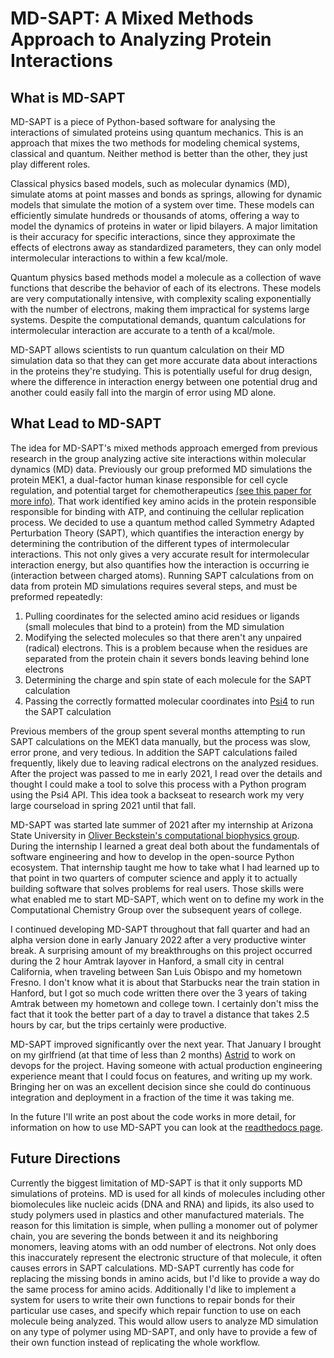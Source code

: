# MD-SAPT: A Mixed Methods Approach to Analyzing Protein Interactions

## What is MD-SAPT

MD-SAPT is a piece of Python-based software for analysing the interactions of simulated proteins using quantum mechanics.
This is an approach that mixes the two methods for modeling chemical systems, classical and quantum.
Neither method is better than the other, they just play different roles.


Classical physics based models, such as molecular dynamics (MD), simulate atoms at point masses and bonds as springs, allowing for dynamic models that simulate the motion of a system over time.
These models can efficiently simulate hundreds or thousands of atoms, offering a way to model the dynamics of proteins in water or lipid bilayers.
A major limitation is their accuracy for specific interactions, since they approximate the effects of electrons away as standardized parameters, they can only model intermolecular interactions to within a few kcal/mole.

Quantum physics based methods model a molecule as a collection of wave functions that describe the behavior of each of its electrons.
These models are very computationally intensive, with complexity scaling exponentially with the number of electrons, making them impractical for systems large systems.
Despite the computational demands, quantum calculations for intermolecular interaction are accurate to a tenth of a kcal/mole.

MD-SAPT allows scientists to run quantum calculation on their MD simulation data so that they can get more accurate data about interactions in the proteins they're studying.
This is potentially useful for drug design, where the difference in interaction energy between one potential drug and another could easily fall into the margin of error using MD alone.

## What Lead to MD-SAPT

The idea for MD-SAPT's mixed methods approach emerged from previous research in the group analyzing active site interactions within molecular dynamics (MD) data.
Previously our group preformed MD simulations the protein MEK1, a dual-factor human kinase responsible for cell cycle regulation, and potential target for chemotherapeutics [(see this paper for more info)](https://pubs.acs.org/doi/10.1021/acs.jcim.8b00989).
That work identified key amino acids in the protein responsible responsible for binding with ATP, and continuing the cellular replication process.
We decided to use a quantum method called Symmetry Adapted Perturbation Theory (SAPT), which quantifies the interaction energy by determining the contribution of the different types of intermolecular interactions.
This not only gives a very accurate result for intermolecular interaction energy, but also quantifies how the interaction is occurring ie (interaction between charged atoms).
Running SAPT calculations from on data from protein MD simulations requires several steps, and must be preformed repeatedly:

1. Pulling coordinates for the selected amino acid residues or ligands (small molecules that bind to a protein) from the MD simulation
2. Modifying the selected molecules so that there aren't any unpaired (radical) electrons. This is a problem because when the residues are separated from the protein chain it severs bonds leaving behind lone electrons
3. Determining the charge and spin state of each molecule for the SAPT calculation
4. Passing the correctly formatted molecular coordinates into [Psi4](psicode.org) to run the SAPT calculation

Previous members of the group spent several months attempting to run SAPT calculations on the MEK1 data manually, but the process was slow, error prone, and very tedious.
In addition the SAPT calculations failed frequently, likely due to leaving radical electrons on the analyzed residues.
After the project was passed to me in early 2021, I read over the details and thought I could make a tool to solve this process with a Python program using the Psi4 API.
This idea took a backseat to research work my very large courseload in spring 2021 until that fall.

MD-SAPT was started late summer of 2021 after my internship at Arizona State University in [Oliver Beckstein's computational biophysics group](https://becksteinlab.physics.asu.edu/).
During the internship I learned a great deal both about the fundamentals of software engineering and how to develop in the open-source Python ecosystem.
That internship taught me how to take what I had learned up to that point in two quarters of computer science and apply it to actually building software that solves problems for real users.
Those skills were what enabled me to start MD-SAPT, which went on to define my work in the Computational Chemistry Group over the subsequent years of college.

I continued developing MD-SAPT throughout that fall quarter and had an alpha version done in early January 2022 after a very productive winter break.
A surprising amount of my breakthroughs on this project occurred during the 2 hour Amtrak layover in Hanford, a small city in central California, when traveling between San Luis Obispo and my hometown Fresno.
I don't know what it is about that Starbucks near the train station in Hanford, but I got so much code written there over the 3 years of taking Amtrak between my hometown and college town.
I certainly don't miss the fact that it took the better part of a day to travel a distance that takes 2.5 hours by car, but the trips certainly were productive.

MD-SAPT improved significantly over the next year.
That January I brought on my girlfriend (at that time of less than 2 months) [Astrid](https://astrid.tech) to work on devops for the project.
Having someone with actual production engineering experience meant that I could focus on features, and writing up my work.
Bringing her on was an excellent decision since she could do continuous integration and deployment in a fraction of the time it was taking me.

In the future I'll write an post about the code works in more detail, for information on how to use MD-SAPT you can look at the [readthedocs page](https://mdsapt.readthedocs.io).

## Future Directions

Currently the biggest limitation of MD-SAPT is that it only supports MD simulations of proteins.
MD is used for all kinds of molecules including other biomolecules like nucleic acids (DNA and RNA) and lipids, its also used to study polymers used in plastics and other manufactured materials.
The reason for this limitation is simple, when pulling a monomer out of polymer chain, you are severing the bonds between it and its neighboring monomers, leaving atoms with an odd number of electrons.
Not only does this inaccurately represent the electronic structure of that molecule, it often causes errors in SAPT calculations.
MD-SAPT currently has code for replacing the missing bonds in amino acids, but I'd like to provide a way do the same process for amino acids.
Additionally I'd like to implement a system for users to write their own functions to repair bonds for their particular use cases, and specify which repair function to use on each molecule being analyzed.
This would allow users to analyze MD simulation on any type of polymer using MD-SAPT, and only have to provide a few of their own function instead of replicating the whole workflow.

